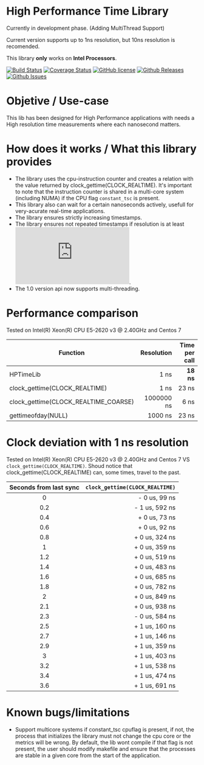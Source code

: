 # High Performance Time Library

Currently in development phase. (Adding MultiThread Support)

Current version supports up to 1ns resolution, but 10ns resolution is recomended.

This library **only** works on **Intel Processors**.

[![Build Status](https://travis-ci.org/ralequi/hptimelib.svg?branch=main)](https://travis-ci.org/ralequi/hptimelib)
[![Coverage Status](https://coveralls.io/repos/github/ralequi/hptimelib/badge.svg)](https://coveralls.io/github/ralequi/hptimelib)
[![GitHub license](https://img.shields.io/badge/license-MIT-blue.svg)](https://raw.githubusercontent.com/ralequi/hptimelib/main/LICENSE.md)
[![Github Releases](https://img.shields.io/github/release/ralequi/hptimelib.svg)](https://github.com/ralequi/hptimelib/releases)
[![Github Issues](https://img.shields.io/github/issues/ralequi/hptimelib.svg)](https://github.com/ralequi/hptimelib/issues)

# Objetive / Use-case

This lib has been designed for High Performance applications with needs a High resolution time measurements where each nanosecond matters.

# How does it works / What this library provides

- The library uses the cpu-instruction counter and creates a relation with the value returned by clock_gettime(CLOCK_REALTIME).
It's important to note that the instruction counter is shared in a multi-core system (including NUMA) if the CPU flag `constant_tsc` is present.
- This library also can wait for a certain nanoseconds actively, usefull for very-acurate real-time applications.
- The library ensures strictly increasing timestamps.
- The library ensures not repeated timestamps if resolution is at least  ![](http://www.sciweavers.org/tex2img.php?eq=10%5E%7B8%7D%20&bc=Transparent&fc=Black&im=png&fs=12&ff=arev&edit=0).
- The 1.0 version api now supports multi-threading.  

# Performance comparison 
Tested on Intel(R) Xeon(R) CPU E5-2620 v3 @ 2.40GHz and Centos 7

| Function                             | Resolution | Time per call  |
| ------------------------------------ | ----------:| -----:|
| HPTimeLib                            | 1 ns     | **18 ns** |
| clock_gettime(CLOCK_REALTIME)        | 1 ns       | 23 ns |
| clock_gettime(CLOCK_REALTIME_COARSE) | 1000000 ns |  6 ns |
| gettimeofday(NULL)                   | 1000 ns    | 23 ns |

# Clock deviation with 1 ns resolution
Tested on Intel(R) Xeon(R) CPU E5-2620 v3 @ 2.40GHz and Centos 7 VS `clock_gettime(CLOCK_REALTIME)`.
Shoud notice that clock_gettime(CLOCK_REALTIME) can, some times, travel to the past.

| Seconds from last sync   | `clock_gettime(CLOCK_REALTIME)`  |
|:------------------------:| --------------------------------:|
| 0                        | - 0 us,  99 ns                   |
| 0.2                      | - 1 us, 592 ns                   |
| 0.4                      | + 0 us,  73 ns                   |
| 0.6                      | + 0 us,  92 ns                   |
| 0.8                      | + 0 us, 324 ns                   |
| 1                        | + 0 us, 359 ns                   |
| 1.2                      | + 0 us, 519 ns                   |
| 1.4                      | + 0 us, 483 ns                   |
| 1.6                      | + 0 us, 685 ns                   |
| 1.8                      | + 0 us, 782 ns                   |
| 2                        | + 0 us, 849 ns                   |
| 2.1                      | + 0 us, 938 ns                   |
| 2.3                      | - 0 us, 584 ns                   |
| 2.5                      | + 1 us, 160 ns                   |
| 2.7                      | + 1 us, 146 ns                   |
| 2.9                      | + 1 us, 359 ns                   |
| 3                        | + 1 us, 403 ns                   |
| 3.2                      | + 1 us, 538 ns                   |
| 3.4                      | + 1 us, 474 ns                   |
| 3.6                      | + 1 us, 691 ns                   |

# Known bugs/limitations

- Support multicore systems if constant_tsc cpuflag is present, if not, the process that initializes the library must not change the cpu core or the metrics will be wrong. By 
default, the lib wont compile if that flag is not present, the user should modify makefile and ensure that the processes are stable in a given core from the start of the 
application.
